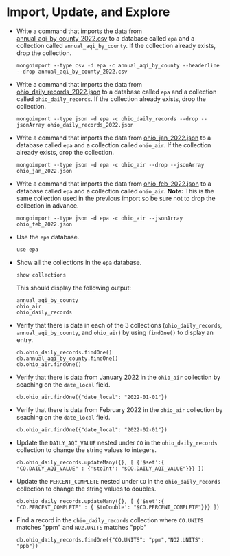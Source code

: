 # Import, Update, and Explore

* Write a command that imports the data from [annual_aqi_by_county_2022.csv](../Resources/annual_aqi_by_county_2022.csv) to a database called `epa` and a collection called `annual_aqi_by_county`. If the collection already exists, drop the collection.

    ```shell
    mongoimport --type csv -d epa -c annual_aqi_by_county --headerline --drop annual_aqi_by_county_2022.csv
    ```

* Write a command that imports the data from [ohio_daily_records_2022.json](../Resources/ohio_daily_records_2022.json) to a database called `epa` and a collection called `ohio_daily_records`. If the collection already exists, drop the collection.

    ```shell
    mongoimport --type json -d epa -c ohio_daily_records --drop --jsonArray ohio_daily_records_2022.json
    ```

* Write a command that imports the data from [ohio_jan_2022.json](../Resources/ohio_jan_2022.json) to a database called `epa` and a collection called `ohio_air`. If the collection already exists, drop the collection.

    ```shell
    mongoimport --type json -d epa -c ohio_air --drop --jsonArray ohio_jan_2022.json
    ```

* Write a command that imports the data from [ohio_feb_2022.json](../Resources/ohio_feb_2022.json) to a database called `epa` and a collection called `ohio_air`. **Note:** This is the same collection used in the previous import so be sure not to drop the collection in advance.

    ```shell
    mongoimport --type json -d epa -c ohio_air --jsonArray ohio_feb_2022.json
    ```

* Use the `epa` database.

    ```shell
    use epa
    ```

* Show all the collections in the `epa` database.

    ```shell
    show collections
    ```

    This should display the following output:

    ```text
    annual_aqi_by_county
    ohio_air
    ohio_daily_records
    ```

* Verify that there is data in each of the 3 collections (`ohio_daily_records`, `annual_aqi_by_county`, and `ohio_air`) by using `findOne()` to display an entry.

    ```shell
    db.ohio_daily_records.findOne()
    db.annual_aqi_by_county.findOne()
    db.ohio_air.findOne()
    ```

* Verify that there is data from January 2022 in the `ohio_air` collection by seaching on the `date_local` field.

    ```shell
    db.ohio_air.findOne({"date_local": "2022-01-01"})
    ```

* Verify that there is data from February 2022 in the `ohio_air` collection by seaching on the `date_local` field.

    ```shell
    db.ohio_air.findOne({"date_local": "2022-02-01"})
    ```

* Update the `DAILY_AQI_VALUE` nested under `CO` in the `ohio_daily_records` collection to change the string values to integers.

    ```shell
    db.ohio_daily_records.updateMany({}, [ {'$set':{ "CO.DAILY_AQI_VALUE" : {'$toInt': "$CO.DAILY_AQI_VALUE"}}} ])
    ```

* Update the `PERCENT_COMPLETE` nested under `CO` in the `ohio_daily_records` collection to change the string values to doubles.

    ```shell
    db.ohio_daily_records.updateMany({}, [ {'$set':{ "CO.PERCENT_COMPLETE" : {'$toDouble': "$CO.PERCENT_COMPLETE"}}} ])
    ```

* Find a record in the `ohio_daily_records` collection where `CO.UNITS` matches "ppm" and `NO2.UNITS` matches "ppb"

    ```shell
    db.ohio_daily_records.findOne({"CO.UNITS": "ppm","NO2.UNITS": "ppb"})
    ```
